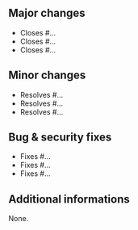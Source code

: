 ## Major changes

- Closes #...
- Closes #...
- Closes #...

## Minor changes

- Resolves #...
- Resolves #...
- Resolves #...

## Bug & security fixes

- Fixes #...
- Fixes #...
- Fixes #...

## Additional informations

None.
